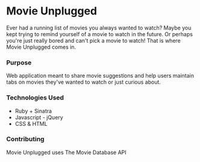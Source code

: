 # Movie Unplugged
Ever had a running list of movies you always wanted to watch? Maybe you kept trying to remind yourself of a movie to watch in the future.
Or perhaps you're just really bored and can't pick a movie to watch! That is where Movie Unplugged comes in.

### Purpose
Web application meant to share movie suggestions and help users maintain tabs on movies they've wanted to watch or just curious about.

### Technologies Used
- Ruby + Sinatra
- Javascript - jQuery
- CSS & HTML

### Contributing
Movie Unplugged uses The Movie Database API
